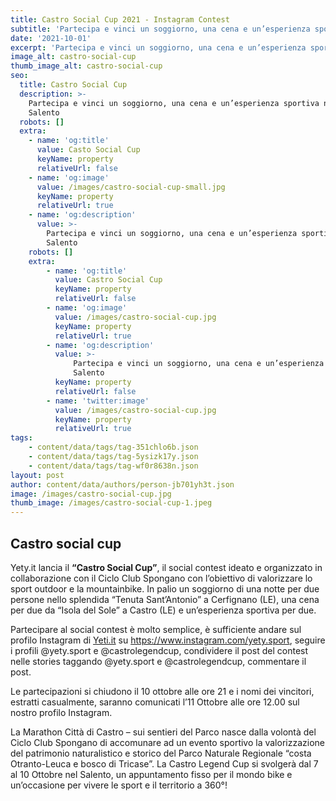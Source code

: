 ```yaml
---
title: Castro Social Cup 2021 - Instagram Contest
subtitle: 'Partecipa e vinci un soggiorno, una cena e un’esperienza sportiva nel Salento'
date: '2021-10-01'
excerpt: 'Partecipa e vinci un soggiorno, una cena e un’esperienza sportiva nel Salento'
image_alt: castro-social-cup
thumb_image_alt: castro-social-cup
seo:
  title: Castro Social Cup
  description: >-
    Partecipa e vinci un soggiorno, una cena e un’esperienza sportiva nel
    Salento
  robots: []
  extra:
    - name: 'og:title'
      value: Casto Social Cup
      keyName: property
      relativeUrl: false
    - name: 'og:image'
      value: /images/castro-social-cup-small.jpg
      keyName: property
      relativeUrl: true
    - name: 'og:description'
      value: >-
        Partecipa e vinci un soggiorno, una cena e un’esperienza sportiva nel
        Salento
    robots: []
    extra:
        - name: 'og:title'
          value: Castro Social Cup
          keyName: property
          relativeUrl: false
        - name: 'og:image'
          value: /images/castro-social-cup.jpg
          keyName: property
          relativeUrl: true
        - name: 'og:description'
          value: >-
              Partecipa e vinci un soggiorno, una cena e un’esperienza sportiva nel
              Salento
          keyName: property
          relativeUrl: false
        - name: 'twitter:image'
          value: /images/castro-social-cup.jpg
          keyName: property
          relativeUrl: true
tags:
    - content/data/tags/tag-351chlo6b.json
    - content/data/tags/tag-5ysizk17y.json
    - content/data/tags/tag-wf0r8638n.json
layout: post
author: content/data/authors/person-jb701yh3t.json
image: /images/castro-social-cup.jpg
thumb_image: /images/castro-social-cup-1.jpeg
---
```


## Castro social cup

Yety.it lancia il **“Castro Social Cup”**, il social contest ideato e organizzato in collaborazione con il Ciclo Club Spongano con l’obiettivo di valorizzare lo sport outdoor e la mountainbike. In palio un soggiorno di una notte per due persone nello splendida “Tenuta Sant’Antonio” a Cerfignano (LE), una cena per due da “Isola del Sole” a Castro (LE) e un’esperienza sportiva per due.

Partecipare al social contest è molto semplice, è sufficiente andare sul profilo Instagram di [Yeti.it](www.yety.it) su <https://www.instagram.com/yety.sport>, seguire i profili @yety.sport e @castrolegendcup, condividere il post del contest nelle stories taggando @yety.sport e @castrolegendcup, commentare il post.

Le partecipazioni si chiudono il 10 ottobre alle ore 21 e i nomi dei vincitori, estratti casualmente, saranno comunicati l’11 Ottobre alle ore 12.00 sul nostro profilo Instagram.

La Marathon Città di Castro – sui sentieri del Parco nasce dalla volontà del Ciclo Club Spongano di accomunare ad un evento sportivo la valorizzazione del patrimonio naturalistico e storico del Parco Naturale Regionale “costa Otranto-Leuca e bosco di Tricase”. La Castro Legend Cup si svolgerà dal 7 al 10 Ottobre nel Salento, un appuntamento fisso per il mondo bike e un’occasione per vivere le sport e il territorio a 360°!

